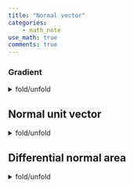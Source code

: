 ```yaml
---
title: "Normal vector"
categories:
    - math_note
use_math: true
comments: true
---
```


### Gradient
<details>
    <summary>fold/unfold</summary>
    $$
    \begin{flalign*}
    \nabla f = \frac{\partial f}{\partial x}\hat{i} +
    \frac{\partial f}{\partial y}\hat{j} +
    \frac{\partial f}{\partial z}\hat{k} &&
    \end{flalign*}
    $$
</details>

<h2>Normal unit vector</h2>
<details>
    <summary>fold/unfold</summary>
    $$
    \begin{flalign*}
    \hat{n} = \frac{\nabla f}{|f|} &&
    \end{flalign*}
    $$
</details>


<h2>Differential normal area</h2>
<details>
    <summary>fold/unfold</summary>
    $$
    \begin{flalign*}
    d \vec{A} = dA \cdot \hat{n} &&
    \end{flalign*}
    $$
</details>
